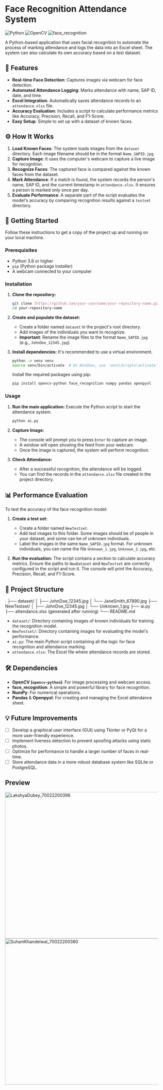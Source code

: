 # Face Recognition Attendance System

![Python](https://img.shields.io/badge/python-3.8+-blue.svg)
![OpenCV](https://img.shields.io/badge/opencv-4.x-green.svg)
![face_recognition](https://img.shields.io/badge/face__recognition-1.3.0-yellow.svg)

A Python-based application that uses facial recognition to automate the process of marking attendance and logs the data into an Excel sheet. The system can also calculate its own accuracy based on a test dataset.

## 🌟 Features

-   **Real-time Face Detection**: Captures images via webcam for face detection.
-   **Automated Attendance Logging**: Marks attendance with name, SAP ID, date, and time.
-   **Excel Integration**: Automatically saves attendance records to an `attendance.xlsx` file.
-   **Accuracy Evaluation**: Includes a script to calculate performance metrics like Accuracy, Precision, Recall, and F1-Score.
-   **Easy Setup**: Simple to set up with a dataset of known faces.

## ⚙️ How It Works

1.  **Load Known Faces**: The system loads images from the `dataset` directory. Each image filename should be in the format `Name_SAPID.jpg`.
2.  **Capture Image**: It uses the computer's webcam to capture a live image for recognition.
3.  **Recognize Faces**: The captured face is compared against the known faces from the dataset.
4.  **Mark Attendance**: If a match is found, the system records the person's name, SAP ID, and the current timestamp in `attendance.xlsx`. It ensures a person is marked only once per day.
5.  **Evaluate Performance**: A separate part of the script evaluates the model's accuracy by comparing recognition results against a `testset` directory.

## 🚀 Getting Started

Follow these instructions to get a copy of the project up and running on your local machine.

### Prerequisites

-   Python 3.8 or higher
-   `pip` (Python package installer)
-   A webcam connected to your computer

### Installation

1.  **Clone the repository:**
    ```bash
    git clone [https://github.com/your-username/your-repository-name.git](https://github.com/your-username/your-repository-name.git)
    cd your-repository-name
    ```

2.  **Create and populate the dataset:**
    -   Create a folder named `dataset` in the project's root directory.
    -   Add images of the individuals you want to recognize.
    -   **Important**: Rename the image files to the format `Name_SAPID.jpg` (e.g., `JohnDoe_12345.jpg`).

3.  **Install dependencies:**
    It's recommended to use a virtual environment.
    ```bash
    python -m venv venv
    source venv/bin/activate  # On Windows, use `venv\Scripts\activate`
    ```
    Install the required packages using pip:
    ```bash
    pip install opencv-python face_recognition numpy pandas openpyxl
    ```

### Usage

1.  **Run the main application:**
    Execute the Python script to start the attendance system.
    ```bash
    python ai.py
    ```

2.  **Capture Image:**
    -   The console will prompt you to press `Enter` to capture an image.
    -   A window will open showing the feed from your webcam.
    -   Once the image is captured, the system will perform recognition.

3.  **Check Attendance:**
    -   After a successful recognition, the attendance will be logged.
    -   You can find the records in the `attendance.xlsx` file created in the project directory.

## 📊 Performance Evaluation

To test the accuracy of the face recognition model:

1.  **Create a test set:**
    -   Create a folder named `NewTestset`.
    -   Add test images to this folder. Some images should be of people in your dataset, and some can be of unknown individuals.
    -   Label the images in the same `Name_SAPID.jpg` format. For unknown individuals, you can name the file `Unknown_1.jpg`, `Unknown_2.jpg`, etc.

2.  **Run the evaluation:**
    The script contains a section to calculate accuracy metrics. Ensure the paths to `NewDataset` and `NewTestset` are correctly configured in the script and run it. The console will print the Accuracy, Precision, Recall, and F1-Score.

## 📂 Project Structure


.
├── dataset/
│   ├── JohnDoe_12345.jpg
│   └── JaneSmith_67890.jpg
├── NewTestset/
│   ├── JohnDoe_12345.jpg
│   └── Unknown_1.jpg
├── ai.py
├── attendance.xlsx (generated after running)
└── README.md


-   `dataset/`: Directory containing images of known individuals for training the recognition model.
-   `NewTestset/`: Directory containing images for evaluating the model's performance.
-   `ai.py`: The main Python script containing all the logic for face recognition and attendance marking.
-   `attendance.xlsx`: The Excel file where attendance records are stored.

## 🛠️ Dependencies

-   **OpenCV (`opencv-python`)**: For image processing and webcam access.
-   **face_recognition**: A simple and powerful library for face recognition.
-   **NumPy**: For numerical operations.
-   **Pandas** & **Openpyxl**: For creating and managing the Excel attendance sheet.

## 💡 Future Improvements

-   [ ] Develop a graphical user interface (GUI) using Tkinter or PyQt for a more user-friendly experience.
-   [ ] Implement liveness detection to prevent spoofing attacks using static photos.
-   [ ] Optimize for performance to handle a larger number of faces in real-time.
-   [ ] Store attendance data in a more robust database system like SQLite or PostgreSQL.

## Preview
<img width="640" height="480" alt="LakshyaDubey_70022200396" src="https://github.com/user-attachments/assets/e9ba270c-2955-4621-804d-2ebe7a215c52" />
<img width="640" height="480" alt="SuhaniKhandelwal_70022200380" src="https://github.com/user-attachments/assets/85c0a913-a5b5-4c66-b5f8-a3fb4b9348f7" />
